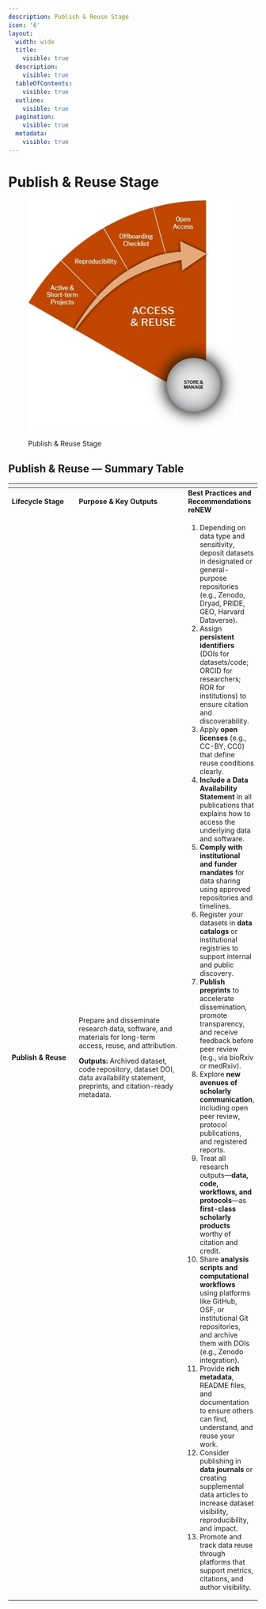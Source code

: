 ```yaml
---
description: Publish & Reuse Stage
icon: '6'
layout:
  width: wide
  title:
    visible: true
  description:
    visible: true
  tableOfContents:
    visible: true
  outline:
    visible: true
  pagination:
    visible: true
  metadata:
    visible: true
---
```


# Publish & Reuse Stage

<figure><img src="../.gitbook/assets/Access and Reuse.jpg" alt=""><figcaption><p>Publish &#x26; Reuse Stage</p></figcaption></figure>

## **Publish & Reuse — Summary Table**

<table data-header-hidden><thead><tr><th width="168"></th><th width="306"></th><th></th></tr></thead><tbody><tr><td><strong>Lifecycle Stage</strong></td><td><strong>Purpose &#x26; Key Outputs</strong></td><td><strong>Best Practices and Recommendations reNEW</strong> </td></tr><tr><td><strong>Publish &#x26; Reuse</strong></td><td><p>Prepare and disseminate research data, software, and materials for long-term access, reuse, and attribution. </p><p><strong>Outputs:</strong> Archived dataset, code repository, dataset DOI, data availability statement, preprints, and citation-ready metadata.</p></td><td><ol><li>Depending on data type and sensitivity, deposit datasets in designated or general-purpose repositories (e.g., Zenodo, Dryad, PRIDE, GEO, Harvard Dataverse).</li><li>Assign <strong>persistent identifiers</strong> (DOIs for datasets/code; ORCID for researchers; ROR for institutions) to ensure citation and discoverability.</li><li>Apply <strong>open licenses</strong> (e.g., CC-BY, CC0) that define reuse conditions clearly.</li><li><strong>Include a Data Availability Statement</strong> in all publications that explains how to access the underlying data and software. </li><li><strong>Comply with institutional and funder mandates</strong> for data sharing using approved repositories and timelines.</li><li>Register your datasets in <strong>data catalogs</strong> or institutional registries to support internal and public discovery.</li><li><strong>Publish preprints</strong> to accelerate dissemination, promote transparency, and receive feedback before peer review (e.g., via bioRxiv or medRxiv).</li><li>Explore <strong>new avenues of scholarly communication</strong>, including open peer review, protocol publications, and registered reports.</li><li>Treat all research outputs—<strong>data, code, workflows, and protocols</strong>—as <strong>first-class scholarly products</strong> worthy of citation and credit.</li><li>Share <strong>analysis scripts and computational workflows</strong> using platforms like GitHub, OSF, or institutional Git repositories, and archive them with DOIs (e.g., Zenodo integration).</li><li>Provide <strong>rich metadata</strong>, README files, and documentation to ensure others can find, understand, and reuse your work.</li><li>Consider publishing in <strong>data journals</strong> or creating supplemental data articles to increase dataset visibility, reproducibility, and impact.</li><li>Promote and track data reuse through platforms that support metrics, citations, and author visibility.</li></ol></td></tr></tbody></table>

